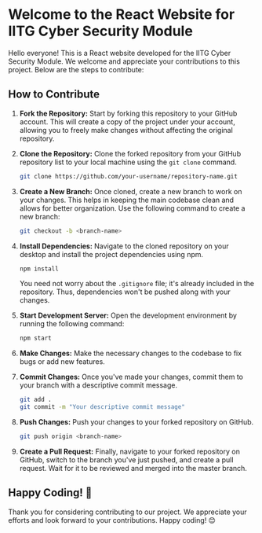 # Welcome to the React Website for IITG Cyber Security Module

Hello everyone! This is a React website developed for the IITG Cyber Security Module. We welcome and appreciate your contributions to this project. Below are the steps to contribute:

## How to Contribute

1. **Fork the Repository:** Start by forking this repository to your GitHub account. This will create a copy of the project under your account, allowing you to freely make changes without affecting the original repository.

2. **Clone the Repository:** Clone the forked repository from your GitHub repository list to your local machine using the `git clone` command.

    ```bash
    git clone https://github.com/your-username/repository-name.git
    ```

3. **Create a New Branch:** Once cloned, create a new branch to work on your changes. This helps in keeping the main codebase clean and allows for better organization. Use the following command to create a new branch:

    ```bash
    git checkout -b <branch-name>
    ```

4. **Install Dependencies:** Navigate to the cloned repository on your desktop and install the project dependencies using npm.

    ```bash
    npm install
    ```

   You need not worry about the `.gitignore` file; it's already included in the repository. Thus, dependencies won't be pushed along with your changes.

5. **Start Development Server:** Open the development environment by running the following command:

    ```bash
    npm start
    ```

6. **Make Changes:** Make the necessary changes to the codebase to fix bugs or add new features.

7. **Commit Changes:** Once you've made your changes, commit them to your branch with a descriptive commit message.

    ```bash
    git add .
    git commit -m "Your descriptive commit message"
    ```

8. **Push Changes:** Push your changes to your forked repository on GitHub.

    ```bash
    git push origin <branch-name>
    ```

9. **Create a Pull Request:** Finally, navigate to your forked repository on GitHub, switch to the branch you've just pushed, and create a pull request. Wait for it to be reviewed and merged into the master branch.

## Happy Coding! 🚀

Thank you for considering contributing to our project. We appreciate your efforts and look forward to your contributions. Happy coding! 😊
